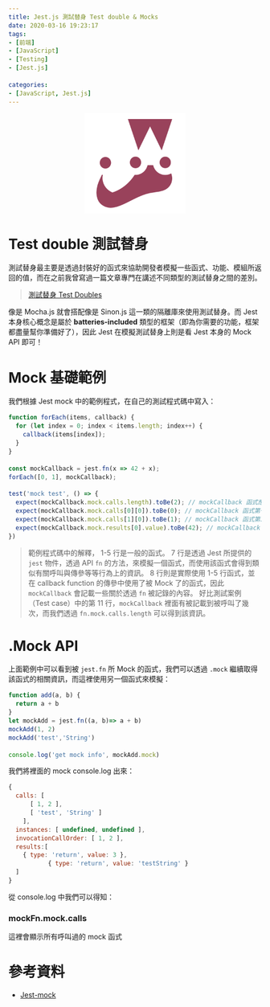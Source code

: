 ```yaml
---
title: Jest.js 測試替身 Test double & Mocks
date: 2020-03-16 19:23:17
tags:
- [前端]
- [JavaScript]
- [Testing]
- [Jest.js]

categories: 
- [JavaScript, Jest.js]
---
```


<div style="display:flex;justify-content:center;">
  <img style="object-fit:cover;" src='/images/Jest/jest-logo.png' width='200px' height='200px' />
</div>

# Test double 測試替身

測試替身最主要是透過封裝好的函式來協助開發者模擬一些函式、功能、模組所返回的值，而在之前我曾寫過一篇文章專門在講述不同類型的測試替身之間的差別。

> [測試替身 Test Doubles](/testing/testing-002-test-doubles/)

像是 Mocha.js 就會搭配像是 Sinon.js 這一類的隔離庫來使用測試替身。而 Jest 本身核心概念是屬於 **batteries-included** 類型的框架（即為你需要的功能，框架都盡量幫你準備好了），因此 Jest 在模擬測試替身上則是看 Jest 本身的 Mock API 即可！

<!--more-->

# Mock 基礎範例
我們根據 Jest mock 中的範例程式，在自己的測試程式碼中寫入：
```javascript
function forEach(items, callback) {
  for (let index = 0; index < items.length; index++) {
    callback(items[index]);
  }
}

const mockCallback = jest.fn(x => 42 + x);
forEach([0, 1], mockCallback);

test('mock test', () => {
  expect(mockCallback.mock.calls.length).toBe(2); // mockCallback 函式應該被呼叫了 `2` 次
  expect(mockCallback.mock.calls[0][0]).toBe(0); // mockCallback 函式第一次呼叫時第一個參數是 `0`
  expect(mockCallback.mock.calls[1][0]).toBe(1); // mockCallback 函式第二次呼叫時第一個參數是 `1`
  expect(mockCallback.mock.results[0].value).toBe(42); // mockCallback 函式第一次呼叫時，callback 返回的值是 42
})

```

> 範例程式碼中的解釋，
> 1-5 行是一般的函式。
> 7 行是透過 Jest 所提供的 `jest` 物件，透過 API `fn` 的方法，來模擬一個函式，而使用該函式會得到類似有關呼叫與傳參等等行為上的資訊。
> 8 行則是實際使用 1-5 行函式，並在 callback function 的傳參中使用了被 Mock 了的函式，因此 `mockCallback` 會記載一些關於透過 `fn` 被記錄的內容。
> 好比測試案例（Test case）中的第 11 行，`mockCallback` 裡面有被記載到被呼叫了幾次，而我們透過 `fn.mock.calls.length` 可以得到該資訊。

# .Mock API
上面範例中可以看到被 `jest.fn` 所 Mock 的函式，我們可以透過 `.mock` 繼續取得該函式的相關資訊，而這裡使用另一個函式來模擬：
```javascript
function add(a, b) {
  return a + b
}
let mockAdd = jest.fn((a, b)=> a + b)
mockAdd(1, 2)
mockAdd('test','String')

console.log('get mock info', mockAdd.mock)
```
我們將裡面的 mock console.log 出來：
```javascript
{
  calls: [
      [ 1, 2 ],
      [ 'test', 'String' ]
    ],
  instances: [ undefined, undefined ],
  invocationCallOrder: [ 1, 2 ],
  results:[
    { type: 'return', value: 3 },
           { type: 'return', value: 'testString' }
  ]
}
```
從 console.log 中我們可以得知：

### mockFn.mock.calls
這裡會顯示所有呼叫過的 mock 函式

# 參考資料

- [Jest-mock](https://jestjs.io/docs/zh-Hans/mock-functions)
